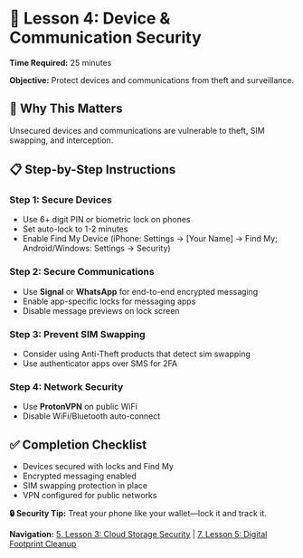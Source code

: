 # 📱 Lesson 4: Device & Communication Security

**Time Required:** 25 minutes

**Objective:** Protect devices and communications from theft and surveillance.

## 🎯 Why This Matters

Unsecured devices and communications are vulnerable to theft, SIM swapping, and interception.

## 📋 Step-by-Step Instructions

### Step 1: Secure Devices

- Use 6+ digit PIN or biometric lock on phones
- Set auto-lock to 1-2 minutes
- Enable Find My Device (iPhone: Settings → [Your Name] → Find My; Android/Windows: Settings → Security)

### Step 2: Secure Communications

- Use **Signal** or **WhatsApp** for end-to-end encrypted messaging
- Enable app-specific locks for messaging apps
- Disable message previews on lock screen

### Step 3: Prevent SIM Swapping

- Consider using Anti-Theft products that detect sim swapping
- Use authenticator apps over SMS for 2FA

### Step 4: Network Security

- Use **ProtonVPN** on public WiFi
- Disable WiFi/Bluetooth auto-connect

## ✅ Completion Checklist

- Devices secured with locks and Find My
- Encrypted messaging enabled
- SIM swapping protection in place
- VPN configured for public networks

**🔒 Security Tip:** Treat your phone like your wallet—lock it and track it.

**Navigation:** [5. Lesson 3: Cloud Storage Security](5-lesson-3-cloud.html) | [7. Lesson 5: Digital Footprint Cleanup](7-lesson-5-footprint.html)
